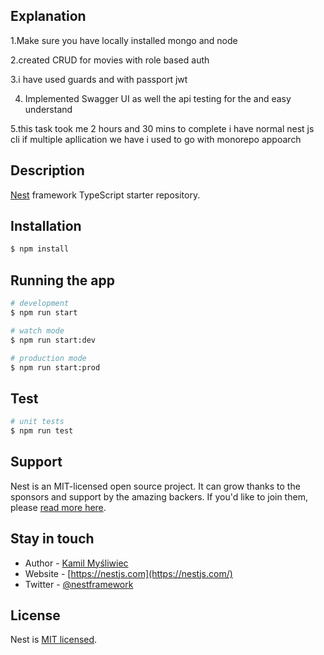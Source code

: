 
## Explanation
1.Make sure you have locally installed mongo and node

2.created CRUD for movies with role based auth

3.i have used guards and with passport jwt 

4. Implemented Swagger UI as well the api testing for the and easy understand
   
5.this task took me 2 hours and 30 mins to complete i have normal nest js cli if multiple apllication we have i used to go with monorepo appoarch


## Description

[Nest](https://github.com/nestjs/nest) framework TypeScript starter repository.

## Installation

```bash
$ npm install
```

## Running the app

```bash
# development
$ npm run start

# watch mode
$ npm run start:dev

# production mode
$ npm run start:prod
```

## Test

```bash
# unit tests
$ npm run test

```

## Support

Nest is an MIT-licensed open source project. It can grow thanks to the sponsors and support by the amazing backers. If you'd like to join them, please [read more here](https://docs.nestjs.com/support).

## Stay in touch

- Author - [Kamil Myśliwiec](https://kamilmysliwiec.com)
- Website - [https://nestjs.com](https://nestjs.com/)
- Twitter - [@nestframework](https://twitter.com/nestframework)

## License

Nest is [MIT licensed](LICENSE).
